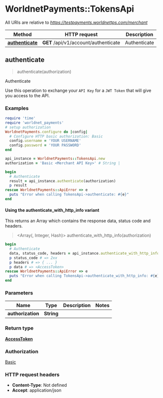 # WorldnetPayments::TokensApi

All URIs are relative to *https://testpayments.worldnettps.com/merchant*

| Method | HTTP request | Description |
| ------ | ------------ | ----------- |
| [**authenticate**](TokensApi.md#authenticate) | **GET** /api/v1/account/authenticate | Authenticate |


## authenticate

> <AccessToken> authenticate(authorization)

Authenticate

Use this operation to exchange your `API Key` for a `JWT Token` that will give you access to the API.

### Examples

```ruby
require 'time'
require 'worldnet_payments'
# setup authorization
WorldnetPayments.configure do |config|
  # Configure HTTP basic authorization: Basic
  config.username = 'YOUR USERNAME'
  config.password = 'YOUR PASSWORD'
end

api_instance = WorldnetPayments::TokensApi.new
authorization = 'Basic <Merchant API Key>' # String | 

begin
  # Authenticate
  result = api_instance.authenticate(authorization)
  p result
rescue WorldnetPayments::ApiError => e
  puts "Error when calling TokensApi->authenticate: #{e}"
end
```

#### Using the authenticate_with_http_info variant

This returns an Array which contains the response data, status code and headers.

> <Array(<AccessToken>, Integer, Hash)> authenticate_with_http_info(authorization)

```ruby
begin
  # Authenticate
  data, status_code, headers = api_instance.authenticate_with_http_info(authorization)
  p status_code # => 2xx
  p headers # => { ... }
  p data # => <AccessToken>
rescue WorldnetPayments::ApiError => e
  puts "Error when calling TokensApi->authenticate_with_http_info: #{e}"
end
```

### Parameters

| Name | Type | Description | Notes |
| ---- | ---- | ----------- | ----- |
| **authorization** | **String** |  |  |

### Return type

[**AccessToken**](AccessToken.md)

### Authorization

[Basic](../README.md#Basic)

### HTTP request headers

- **Content-Type**: Not defined
- **Accept**: application/json

